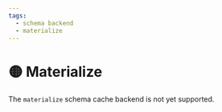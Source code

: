 ```yaml
---
tags:
  - schema backend
  - materialize
---
```


# 🟡 Materialize

The `materialize` schema cache backend is not yet supported.
